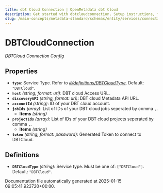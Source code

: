 ```yaml
---
title: dbt Cloud Connection | OpenMetadata dbt Cloud
description: Get started with dbtcloudconnection. Setup instructions, features, and configuration details inside.
slug: /main-concepts/metadata-standard/schemas/entity/services/connections/pipeline/dbtcloudconnection
---
```


# DBTCloudConnection

*DBTCloud Connection Config*

## Properties

- **`type`**: Service Type. Refer to *[#/definitions/DBTCloudType](#definitions/DBTCloudType)*. Default: `"DBTCloud"`.
- **`host`** *(string, format: uri)*: DBT cloud Access URL.
- **`discoveryAPI`** *(string, format: uri)*: DBT cloud Metadata API URL.
- **`accountId`** *(string)*: ID of your DBT cloud account.
- **`jobIds`** *(array)*: List of IDs of your DBT cloud jobs seperated by comma `,`.
  - **Items** *(string)*
- **`projectIds`** *(array)*: List of IDs of your DBT cloud projects seperated by comma `,`.
  - **Items** *(string)*
- **`token`** *(string, format: password)*: Generated Token to connect to DBTCloud.
## Definitions

- **`DBTCloudType`** *(string)*: Service type. Must be one of: `["DBTCloud"]`. Default: `"DBTCloud"`.


Documentation file automatically generated at 2025-01-15 09:05:41.923720+00:00.
